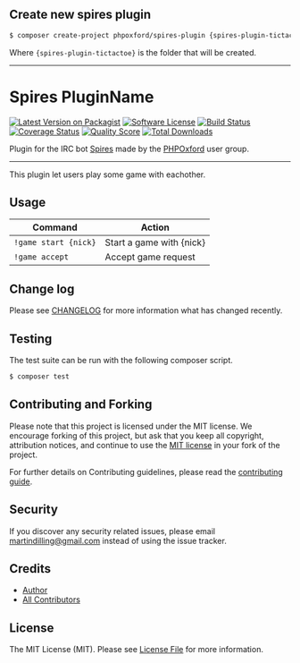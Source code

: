 ## Create new spires plugin

``` bash
$ composer create-project phpoxford/spires-plugin {spires-plugin-tictactoe} --stability="dev"
```
Where `{spires-plugin-tictactoe}` is the folder that will be created.

---

# Spires PluginName

[![Latest Version on Packagist][ico-version]][link-packagist]
[![Software License][ico-license]][link-license]
[![Build Status][ico-travis]][link-travis]
[![Coverage Status][ico-scrutinizer]][link-scrutinizer]
[![Quality Score][ico-code-quality]][link-code-quality]
[![Total Downloads][ico-downloads]][link-downloads]

Plugin for the IRC bot [Spires][link-spires] made by the [PHPOxford][link-phpoxford] user group.

---

This plugin let users play some game with eachother.

## Usage

| Command | Action |
|---|---|
| `!game start {nick}` | Start a game with {nick} |
| `!game accept`       | Accept game request      |

## Change log

Please see [CHANGELOG][link-changelog] for more information what has changed recently.

## Testing

The test suite can be run with the following composer script.

``` bash
$ composer test
```

## Contributing and Forking

Please note that this project is licensed under the MIT license. We encourage forking of this project, but ask that you keep all copyright, attribution notices, and continue to use the [MIT license][link-license] in your fork of the project.

For further details on Contributing guidelines, please read the [contributing guide][link-contributing].

## Security

If you discover any security related issues, please email martindilling@gmail.com instead of using the issue tracker.

## Credits

- [Author][link-author]
- [All Contributors][link-contributors]

## License

The MIT License (MIT). Please see [License File][link-license] for more information.


[ico-version]: https://img.shields.io/packagist/v/phpoxford/spires.svg?style=flat-square
[ico-license]: https://img.shields.io/badge/license-MIT-brightgreen.svg?style=flat-square
[ico-travis]: https://img.shields.io/travis/phpoxford/spires/master.svg?style=flat-square
[ico-scrutinizer]: https://img.shields.io/scrutinizer/coverage/g/phpoxford/spires.svg?style=flat-square
[ico-code-quality]: https://img.shields.io/scrutinizer/g/phpoxford/spires.svg?style=flat-square
[ico-downloads]: https://img.shields.io/packagist/dt/phpoxford/spires.svg?style=flat-square

[link-packagist]: https://packagist.org/packages/phpoxford/spires
[link-travis]: https://travis-ci.org/phpoxford/spires
[link-scrutinizer]: https://scrutinizer-ci.com/g/phpoxford/spires/code-structure
[link-code-quality]: https://scrutinizer-ci.com/g/phpoxford/spires
[link-downloads]: https://packagist.org/packages/phpoxford/spires

[link-author]: https://github.com/phpoxford
[link-spires]: https://github.com/phpoxford/spires
[link-phpoxford]: http://phpoxford.uk

[link-license]: /LICENSE.md
[link-changelog]: /CHANGELOG.md
[link-contributing]: /CONTRIBUTING.md
[link-contributors]: ../../contributors
